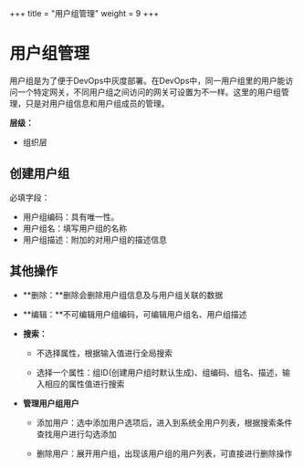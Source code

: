 ﻿+++
title = "用户组管理"
weight = 9
+++

# 用户组管理

用户组是为了便于DevOps中灰度部署。在DevOps中，同一用户组里的用户能访问一个特定网关，不同用户组之间访问的网关可设置为不一样。这里的用户组管理，只是对用户组信息和用户组成员的管理。

**层级：**

- 组织层

<h2 id="1">创建用户组</h2>

必填字段：

- 用户组编码：具有唯一性。
- 用户组名：填写用户组的名称
- 用户组描述：附加的对用户组的描述信息

<h2 id="2">其他操作</h2>

- **删除：**删除会删除用户组信息及与用户组关联的数据

- **编辑：**不可编辑用户组编码，可编辑用户组名、用户组描述

- **搜索：**

    - 不选择属性，根据输入值进行全局搜索

    - 选择一个属性：组ID(创建用户组时默认生成)、组编码、组名、描述，输入相应的属性值进行搜索

- **管理用户组用户**

    - 添加用户：选中添加用户选项后，进入到系统全用户列表，根据搜索条件查找用户进行勾选添加

    - 删除用户：展开用户组，出现该用户组的用户列表，可直接进行删除操作



